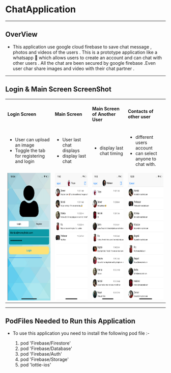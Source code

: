 <h1> ChatApplication</h1>
<hr height= 5px>
<h2>OverView</h2>
<ul>
 <li>
   <p>This application use google cloud firebase to save chat message , photos and videos of the users .
      This is a prototype application like a whatsapp 💬 which allows users to create an account and can chat with other users . All the chat are been secured by         google firebase .Even user char share images and video with their chat partner .</p>
 </li>
</ul>
<hr>
<h2>Login & Main Screen ScreenShot</h2>
<table cellspacing = 5px>
 <tr>
  <td><h4>Login Screen</h4></td>
  <td><h4>Main Screen</h4></td>
  <td><h4>Main Screen of Another User</h4></td>
  <td><h4>Contacts of other user</h4></td>
 </tr>
 <tr>
  <td>
   <ul>
    <li>User can upload an image</li>
    <li>Toggle the tab for registering and login</li>
   </ul>
  </td>
  <td>
   <ul>
    <li>User last chat displays</li>
    <li>display last chat</li>
   </ul>
  </td>
  <td>
   <ul>
    <li>display last chat timing</li>
   </ul>
  </td>
  <td>
   <ul>
    <li>different users account</li>
    <li>can select anyone to chat with.</li>
   </ul>
  </td>
 </tr>
 <tr>
  <td> <img src = images/Simulator%20Screen%20Shot%20-%20iPhone%2011%20Pro%20-%202020-08-23%20at%2010.54.38.png height=400 width=195> </td>
  <td> <img src = images/Simulator%20Screen%20Shot%20-%20iPhone%2011%20Pro%20-%202020-08-23%20at%2011.42.57.png height=400 width=195> </td>
  <td> <img src = images/Simulator%20Screen%20Shot%20-%20iPhone%2011%20Pro%20-%202020-08-23%20at%2011.43.29.png height=400 width=195> </td>
  <td> <img src = images/Simulator%20Screen%20Shot%20-%20iPhone%2011%20Pro%20-%202020-08-23%20at%2012.20.48.png height=400 width=195> </td>
 </tr>
 </table>
 <hr>
 <h2>PodFiles Needed to Run this Application</h2>
 <ul>
  <li>
  <p>To use this application you need to install the following pod file :-
   <ol>
    <li> pod 'Firebase/Firestore'</li>
    <li>pod 'Firebase/Database'</li>
    <li>pod 'Firebase/Auth'</li>
    <li>pod 'Firebase/Storage'</li>
    <li>pod 'lottie-ios'</li>
  </ol>
 </p> 
 </li>
 </ul>





